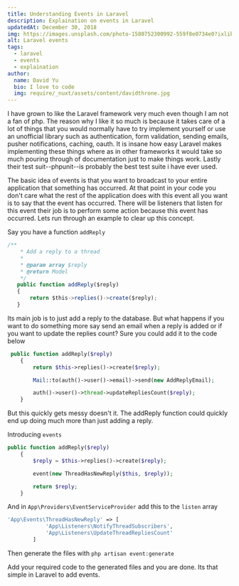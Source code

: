 ```yaml
---
title: Understanding Events in Laravel
description: Explaination on events in Laravel
updatedAt: December 30, 2018
img: https://images.unsplash.com/photo-1580752300992-559f8e0734e0?ixlib=rb-1.2.1&ixid=eyJhcHBfaWQiOjEyMDd9&auto=format&fit=crop&w=634&q=80
alt: Laravel events
tags:
  - laravel
  - events
  - explaination
author:
  name: David Yu
  bio: I love to code
  img: require/_nuxt/assets/content/davidthrone.jpg
---
```


I have grown to like the Laravel framework very much even though I am not a fan of php. The reason why I like it so much is because it takes care of a lot of things that you would normally have to try implement yourself or use an unofficial library such as authentication, form validation, sending emails, pusher notifications, caching, oauth. It is insane how easy Laravel makes implementing these things where as in other frameworks it would take so much pouring through of documentation just to make things work. Lastly their test suit--phpunit--is probably the best test suite i have ever used.

The basic idea of events is that you want to broadcast to your entire application that something has occurred. At that point in your code you don't care what the rest of the application does with this event all you want is to say that the event has occurred. There will be listeners that listen for this event their job is to perform some action because this event has occurred. Lets run through an example to clear up this concept.

Say you have a function `addReply`

```jsx
/**
    * Add a reply to a thread
    *
    * @param array $reply
    * @return Model
    */
   public function addReply($reply)
   {
       return $this->replies()->create($reply);
   }
```

Its main job is to just add a reply to the database. But what happens if you want to do something more say send an email when a reply is added or if you want to update the replies count? Sure you could add it to the code below

```php
 public function addReply($reply)
    {
        return $this->replies()->create($reply);

        Mail::to(auth()->user()->email)->send(new AddReplyEmail);

        auth()->user()->thread->updateRepliesCount($reply);
    }
```

But this quickly gets messy doesn't it. The addReply function could quickly end up doing much more than just adding a reply.

Introducing `events`

```php
public function addReply($reply)
    {
        $reply = $this->replies()->create($reply);

        event(new ThreadHasNewReply($this, $reply));

        return $reply;
    }
```

And in `App\Providers\EventServiceProvider` add this to the `listen` array

```php
'App\Events\ThreadHasNewReply' => [
            'App\Listeners\NotifyThreadSubscribers',
            'App\Listeners\UpdateThreadRepliesCount'
        ]
```

Then generate the files with `php artisan event:generate`

Add your required code to the generated files and you are done. Its that simple in Laravel to add events.

